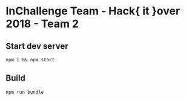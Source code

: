 # InChallenge Team - Hack{ it }over 2018 - Team 2

## Start dev server
`npm i && npm start`

## Build
`npm run bundle`

